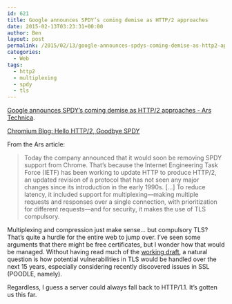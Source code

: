 ```yaml
---
id: 621
title: Google announces SPDY’s coming demise as HTTP/2 approaches
date: 2015-02-13T03:23:31+00:00
author: Ben
layout: post
permalink: /2015/02/13/google-announces-spdys-coming-demise-as-http2-approaches/
categories:
  - Web
tags:
  - http2
  - multiplexing
  - spdy
  - tls
---
```

[Google announces SPDY’s coming demise as HTTP/2 approaches - Ars Technica](http://arstechnica.com/information-technology/2015/02/google-announces-spdys-coming-demise-as-http2-approaches/).
  
[Chromium Blog: Hello HTTP/2, Goodbye SPDY](http://blog.chromium.org/2015/02/hello-http2-goodbye-spdy-http-is_9.html)

From the Ars article:

> Today the company announced that it would soon be removing SPDY support from Chrome. That&#8217;s because the Internet Engineering Task Force (IETF) has been working to update HTTP to produce HTTP/2, an updated revision of a protocol that has not seen any major changes since its introduction in the early 1990s. [...] To reduce latency, it included support for multiplexing—making multiple requests and responses over a single connection, with prioritization for different requests—and for security, it makes the use of TLS compulsory.

Multiplexing and compression just make sense... but compulsory TLS? That&#8217;s quite a hurdle for the entire web to jump over. I&#8217;ve seen some arguments that there might be free certificates, but I wonder how that would be managed. Without having read much of the [working draft](https://tools.ietf.org/html/draft-ietf-httpbis-http2-16#section-9.2.1), a natural question is how potential vulnerabilities in TLS would be handled over the next 15 years, especially considering recently discovered issues in SSL (POODLE, namely).

Regardless, I guess a server could always fall back to HTTP/1.1. It&#8217;s gotten us this far.